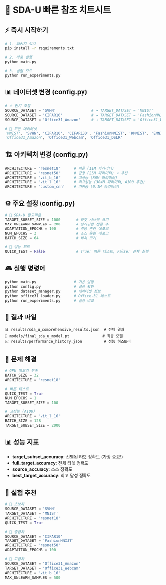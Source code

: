 # 🚀 SDA-U 빠른 참조 치트시트

## ⚡ 즉시 시작하기
```bash
# 1. 패키지 설치
pip install -r requirements.txt

# 2. 바로 실행
python main.py

# 3. 실험 모드
python run_experiments.py
```

## 📊 데이터셋 변경 (config.py)
```python
# 🔥 인기 조합
SOURCE_DATASET = 'SVHN'                # → TARGET_DATASET = 'MNIST'
SOURCE_DATASET = 'CIFAR10'             # → TARGET_DATASET = 'FashionMNIST'  
SOURCE_DATASET = 'Office31_Amazon'     # → TARGET_DATASET = 'Office31_Webcam'

# 🎯 모든 데이터셋
'MNIST', 'SVHN', 'CIFAR10', 'CIFAR100', 'FashionMNIST', 'KMNIST', 'EMNIST'
'Office31_Amazon', 'Office31_Webcam', 'Office31_DSLR'
```

## 🏗️ 아키텍처 변경 (config.py)
```python
ARCHITECTURE = 'resnet18'      # 빠름 (11M 파라미터)
ARCHITECTURE = 'resnet50'      # 균형 (25M 파라미터) ⭐ 추천
ARCHITECTURE = 'vit_b_16'      # 고성능 (86M 파라미터)
ARCHITECTURE = 'vit_l_16'      # 최고성능 (304M 파라미터, A100 추천)
ARCHITECTURE = 'custom_cnn'    # 가벼움 (0.1M 파라미터)
```

## ⚙️ 주요 설정 (config.py)
```python
# 🎯 SDA-U 알고리즘
TARGET_SUBSET_SIZE = 1000       # 타겟 서브셋 크기
MAX_UNLEARN_SAMPLES = 200       # 언러닝할 샘플 수
ADAPTATION_EPOCHS = 100         # 적응 훈련 에포크
NUM_EPOCHS = 3                  # 소스 훈련 에포크
BATCH_SIZE = 64                 # 배치 크기

# 🚀 성능 모드
QUICK_TEST = False              # True: 빠른 테스트, False: 전체 실행
```

## 🎮 실행 명령어
```bash
python main.py                 # 기본 실행
python config.py               # 설정 확인
python dataset_manager.py      # 데이터셋 정보
python office31_loader.py      # Office-31 테스트
python run_experiments.py      # 실험 비교
```

## 📁 결과 파일
```
📊 results/sda_u_comprehensive_results.json  # 전체 결과
🤖 models/final_sda_u_model.pt               # 최종 모델
📈 results/performance_history.json          # 성능 히스토리
```

## 🔧 문제 해결
```python
# GPU 메모리 부족
BATCH_SIZE = 32
ARCHITECTURE = 'resnet18'

# 빠른 테스트
QUICK_TEST = True
NUM_EPOCHS = 1
TARGET_SUBSET_SIZE = 100

# 고성능 (A100)
ARCHITECTURE = 'vit_l_16'
BATCH_SIZE = 128
TARGET_SUBSET_SIZE = 2000
```

## 📊 성능 지표
- **target_subset_accuracy**: 선별된 타겟 정확도 (가장 중요!)
- **full_target_accuracy**: 전체 타겟 정확도
- **source_accuracy**: 소스 정확도
- **best_target_accuracy**: 최고 달성 정확도

## 🎯 실험 추천
```python
# 🥉 초보자
SOURCE_DATASET = 'SVHN'
TARGET_DATASET = 'MNIST'
ARCHITECTURE = 'resnet18'
QUICK_TEST = True

# 🥈 중급자  
SOURCE_DATASET = 'CIFAR10'
TARGET_DATASET = 'FashionMNIST'
ARCHITECTURE = 'resnet50'
ADAPTATION_EPOCHS = 100

# 🥇 고급자
SOURCE_DATASET = 'Office31_Amazon'
TARGET_DATASET = 'Office31_Webcam'
ARCHITECTURE = 'vit_b_16'
MAX_UNLEARN_SAMPLES = 500
``` 